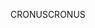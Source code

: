 <span data-ttu-id="2fc14-101">CRONUS</span><span class="sxs-lookup"><span data-stu-id="2fc14-101">CRONUS</span></span>